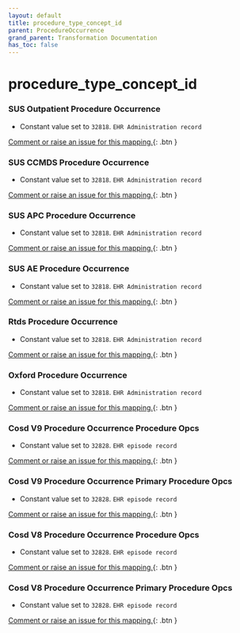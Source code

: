 ```yaml
---
layout: default
title: procedure_type_concept_id
parent: ProcedureOccurrence
grand_parent: Transformation Documentation
has_toc: false
---
```

# procedure_type_concept_id
### SUS Outpatient Procedure Occurrence
* Constant value set to `32818`. `EHR Administration record`

[Comment or raise an issue for this mapping.](https://github.com/answerdigital/oxford-omop-data-mapper/issues/new?title=OMOP%20ProcedureOccurrence%20table%20procedure_type_concept_id%20field%20SUS%20Outpatient%20Procedure%20Occurrence%20mapping){: .btn }
### SUS CCMDS Procedure Occurrence
* Constant value set to `32818`. `EHR Administration record`

[Comment or raise an issue for this mapping.](https://github.com/answerdigital/oxford-omop-data-mapper/issues/new?title=OMOP%20ProcedureOccurrence%20table%20procedure_type_concept_id%20field%20SUS%20CCMDS%20Procedure%20Occurrence%20mapping){: .btn }
### SUS APC Procedure Occurrence
* Constant value set to `32818`. `EHR Administration record`

[Comment or raise an issue for this mapping.](https://github.com/answerdigital/oxford-omop-data-mapper/issues/new?title=OMOP%20ProcedureOccurrence%20table%20procedure_type_concept_id%20field%20SUS%20APC%20Procedure%20Occurrence%20mapping){: .btn }
### SUS AE Procedure Occurrence
* Constant value set to `32818`. `EHR Administration record`

[Comment or raise an issue for this mapping.](https://github.com/answerdigital/oxford-omop-data-mapper/issues/new?title=OMOP%20ProcedureOccurrence%20table%20procedure_type_concept_id%20field%20SUS%20AE%20Procedure%20Occurrence%20mapping){: .btn }
### Rtds Procedure Occurrence
* Constant value set to `32818`. `EHR Administration record`

[Comment or raise an issue for this mapping.](https://github.com/answerdigital/oxford-omop-data-mapper/issues/new?title=OMOP%20ProcedureOccurrence%20table%20procedure_type_concept_id%20field%20Rtds%20Procedure%20Occurrence%20mapping){: .btn }
### Oxford Procedure Occurrence
* Constant value set to `32818`. `EHR Administration record`

[Comment or raise an issue for this mapping.](https://github.com/answerdigital/oxford-omop-data-mapper/issues/new?title=OMOP%20ProcedureOccurrence%20table%20procedure_type_concept_id%20field%20Oxford%20Procedure%20Occurrence%20mapping){: .btn }
### Cosd V9 Procedure Occurrence Procedure Opcs
* Constant value set to `32828`. `EHR episode record`

[Comment or raise an issue for this mapping.](https://github.com/answerdigital/oxford-omop-data-mapper/issues/new?title=OMOP%20ProcedureOccurrence%20table%20procedure_type_concept_id%20field%20Cosd%20V9%20Procedure%20Occurrence%20Procedure%20Opcs%20mapping){: .btn }
### Cosd V9 Procedure Occurrence Primary Procedure Opcs
* Constant value set to `32828`. `EHR episode record`

[Comment or raise an issue for this mapping.](https://github.com/answerdigital/oxford-omop-data-mapper/issues/new?title=OMOP%20ProcedureOccurrence%20table%20procedure_type_concept_id%20field%20Cosd%20V9%20Procedure%20Occurrence%20Primary%20Procedure%20Opcs%20mapping){: .btn }
### Cosd V8 Procedure Occurrence Procedure Opcs
* Constant value set to `32828`. `EHR episode record`

[Comment or raise an issue for this mapping.](https://github.com/answerdigital/oxford-omop-data-mapper/issues/new?title=OMOP%20ProcedureOccurrence%20table%20procedure_type_concept_id%20field%20Cosd%20V8%20Procedure%20Occurrence%20Procedure%20Opcs%20mapping){: .btn }
### Cosd V8 Procedure Occurrence Primary Procedure Opcs
* Constant value set to `32828`. `EHR episode record`

[Comment or raise an issue for this mapping.](https://github.com/answerdigital/oxford-omop-data-mapper/issues/new?title=OMOP%20ProcedureOccurrence%20table%20procedure_type_concept_id%20field%20Cosd%20V8%20Procedure%20Occurrence%20Primary%20Procedure%20Opcs%20mapping){: .btn }
